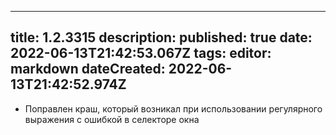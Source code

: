 
---
title: 1.2.3315
description: 
published: true
date: 2022-06-13T21:42:53.067Z
tags: 
editor: markdown
dateCreated: 2022-06-13T21:42:52.974Z
---		
		
- Поправлен краш, который возникал при использовании регулярного выражения с ошибкой в селекторе окна